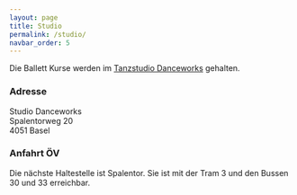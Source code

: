 ```yaml
---
layout: page
title: Studio
permalink: /studio/
navbar_order: 5
---
```


<!-- TODO: Bild -->

Die Ballett Kurse werden im [Tanzstudio Danceworks](https://danceworks.ch) gehalten.

### Adresse

Studio Danceworks \
Spalentorweg 20 \
4051 Basel

### Anfahrt ÖV

Die nächste Haltestelle ist Spalentor. Sie ist mit der Tram 3 und den Bussen 30 und 33 erreichbar.
